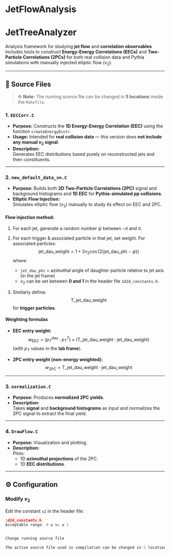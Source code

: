 # JetFlowAnalysis
# JetTreeAnalyzer
Analysis framework for studying **jet flow** and **correlation observables** 
Includes tools to construct **Energy-Energy Correlations (EECs)** and **Two-Particle Correlations (2PCs)** for both real collision data and Pythia simulations with manually injected elliptic flow ($v_2$).

---

## 📁 Source Files

> ⚙️ **Note:** The running source file can be changed in **5 locations** inside the `Makefile`.

### **1. `EECCorr.C`**
- **Purpose:** Constructs the **1D Energy-Energy Correlation (EEC)** using the function `createEnergyDistr`.
- **Usage:** Intended for **real collision data** — this version does **not include any manual $v_2$ signal**.
- **Description:**  
  Generates EEC distributions based purely on reconstructed jets and their constituents.

---

### **2. `new_default_data_vn.C`**
- **Purpose:** Builds both **2D Two-Particle Correlations (2PC)** signal and background histograms and **1D EEC** for **Pythia-simulated pp collisions**.
- **Elliptic Flow Injection:**  
  Simulates elliptic flow ($v_2$) manually to study its effect on EEC and 2PC.

#### **Flow injection method:**
1. For each jet, generate a random number $\psi$ between $-\pi$ and $\pi$.
2. For each trigger & associated particle in that jet, set weight. For associated particles:
   $$
   \text{jet\_dau\_weight} = 1 + 2v_2\cos\big(2(\text{jet\_dau\_phi} - \psi)\big)
   $$
   where:
   - `jet_dau_phi` = azimuthal angle of daughter particle relative to jet axis (in the jet frame)
   - $v_2$ can be set between **0 and 1** in the header file `1d2d_constants.h`.

3. Similarly define:
   $$
   \text{T\_jet\_dau\_weight}
   $$
   for **trigger particles**.

#### **Weighting formulas**
- **EEC entry weight:**
  $$
  w_{\text{EEC}} = (p_T^{\text{dau}} \cdot p_T^{T}) \times (\text{T\_jet\_dau\_weight} \cdot \text{jet\_dau\_weight})
  $$
  (with $p_T$ values in the **lab frame**).

- **2PC entry weight (non-energy weighted):**
  $$
  w_{\text{2PC}} = \text{T\_jet\_dau\_weight} \cdot \text{jet\_dau\_weight}
  $$

---

### **3. `normalization.C`**
- **Purpose:** Produces **normalized 2PC yields**.
- **Description:**  
  Takes **signal** and **background histograms** as input and normalizes the 2PC signal to extract the final yield.

---

### **4. `DrawFlow.C`**
- **Purpose:** Visualization and plotting.
- **Description:**  
  Plots:
  - 1D **azimuthal projections** of the 2PC.
  - 1D **EEC distributions**.

---

## ⚙️ Configuration

### **Modify $v_2$**
Edit the constant `v2` in the header file:

```cpp
1d2d_constants.h
Acceptable range: 0 ≤ v₂ ≤ 1


Change running source file

The active source file used in compilation can be changed in 5 locations inside the Makefile.
